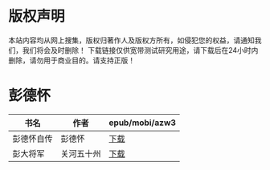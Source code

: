 # 版权声明

本站内容均从网上搜集，版权归著作人及版权方所有，如侵犯您的权益，请通知我们，我们将会及时删除！ 下载链接仅供宽带测试研究用途，请下载后在24小时内删除，请勿用于商业目的。请支持正版！

# 彭德怀

| 书名 | 作者 | epub/mobi/azw3 |
| --- | --- | --- |
| 彭德怀自传 | 彭德怀 | [下载](https://url89.ctfile.com/f/31084289-1357007605-b1c4f9?p=8866) |
| 彭大将军 | 关河五十州 | [下载](https://url89.ctfile.com/f/31084289-1357006510-d1a671?p=8866) |
